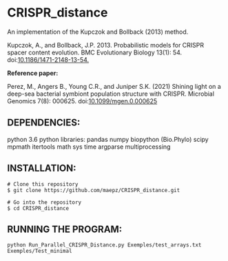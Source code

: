 # CRISPR_distance
An implementation of the Kupczok and Bollback (2013) method.

Kupczok, A., and Bollback, J.P. 2013. Probabilistic models for CRISPR spacer content evolution. BMC Evolutionary Biology 13(1): 54. doi:[10.1186/1471-2148-13-54.](https://bmcecolevol.biomedcentral.com/articles/10.1186/1471-2148-13-54)

<b>Reference paper:</b>

Perez, M., Angers B., Young C.R., and Juniper S.K. (2021) Shining light on a deep-sea bacterial symbiont population structure with CRISPR. Microbial Genomics 7(8): 000625. doi:[10.1099/mgen.0.000625](https://doi.org/10.1099/mgen.0.000625)

## DEPENDENCIES:
python 3.6
python libraries:
pandas
numpy
biopython (Bio.Phylo)
scipy
mpmath
itertools
math
sys
time
argparse
multiprocessing

## INSTALLATION:
```
# Clone this repository
$ git clone https://github.com/maepz/CRISPR_distance.git

# Go into the repository
$ cd CRISPR_distance
```

## RUNNING THE PROGRAM:

```
python Run_Parallel_CRISPR_Distance.py Exemples/test_arrays.txt Exemples/Test_minimal
```
